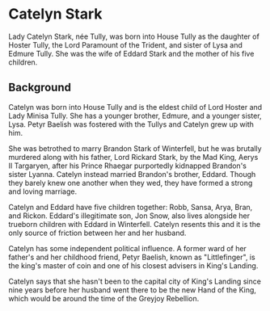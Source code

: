 # Catelyn Stark

Lady Catelyn Stark, née Tully, was born into House Tully as the daughter of Hoster Tully, the Lord Paramount of the Trident, and sister of Lysa and Edmure Tully. She was the wife of Eddard Stark and the mother of his five children.

## Background

Catelyn was born into House Tully and is the eldest child of Lord Hoster and Lady Minisa Tully. She has a younger brother, Edmure, and a younger sister, Lysa. Petyr Baelish was fostered with the Tullys and Catelyn grew up with him.

She was betrothed to marry Brandon Stark of Winterfell, but he was brutally murdered along with his father, Lord Rickard Stark, by the Mad King, Aerys II Targaryen, after his Prince Rhaegar purportedly kidnapped Brandon's sister Lyanna. Catelyn instead married Brandon's brother, Eddard. Though they barely knew one another when they wed, they have formed a strong and loving marriage.

Catelyn and Eddard have five children together: Robb, Sansa, Arya, Bran, and Rickon. Eddard's illegitimate son, Jon Snow, also lives alongside her trueborn children with Eddard in Winterfell. Catelyn resents this and it is the only source of friction between her and her husband.

Catelyn has some independent political influence. A former ward of her father's and her childhood friend, Petyr Baelish, known as "Littlefinger", is the king's master of coin and one of his closest advisers in King's Landing.

Catelyn says that she hasn't been to the capital city of King's Landing since nine years before her husband went there to be the new Hand of the King, which would be around the time of the Greyjoy Rebellion.
